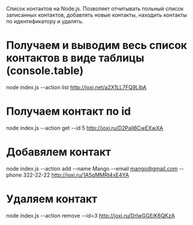 Список контактов на Node.js.
Позволяет отчитывать польный список записанных контактов, добавлять новые контакты, находить контакты по идентификатору и удалять.

# Получаем и выводим весь список контактов в виде таблицы (console.table)
node index.js --action list
http://joxi.net/a2X1LL7FQ9LlbA

# Получаем контакт по id
node index.js --action get --id 5
http://joxi.ru/D2Pall6CwEXwXA

# Добавялем контакт
node index.js --action add --name Mango --email mango@gmail.com --phone 322-22-22
http://joxi.ru/1A5qMMRt4xE4YA

# Удаляем контакт
node index.js --action remove --id=3
http://joxi.ru/DrlwGGEiK6QKzA